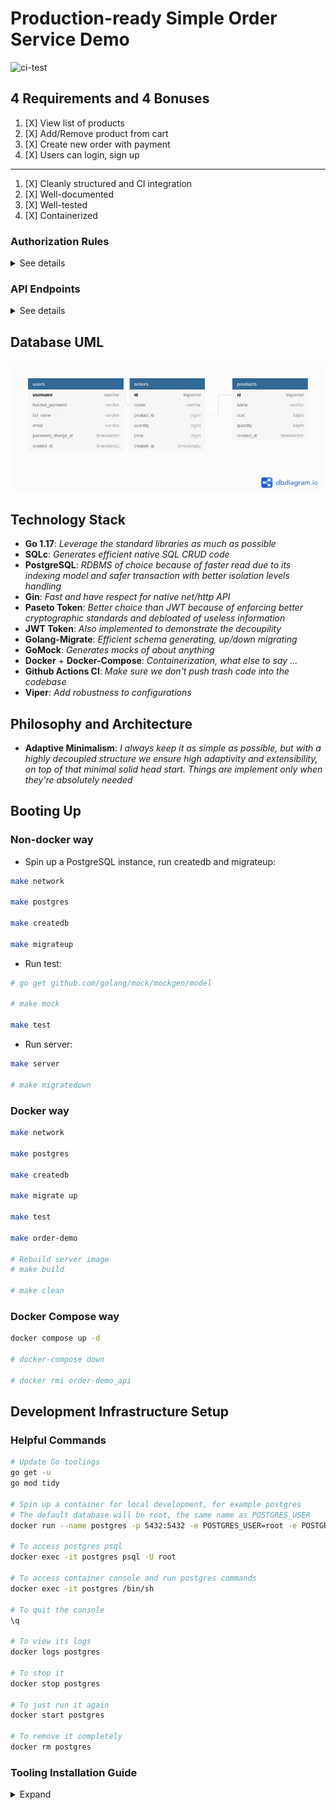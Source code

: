 # Production-ready Simple Order Service Demo

![ci-test](https://github.com/lavantien/order-demo/actions/workflows/ci.yml/badge.svg?branch=main)

## 4 Requirements and 4 Bonuses

1. [X] View list of products
2. [X] Add/Remove product from cart
3. [X] Create new order with payment
4. [X] Users can login, sign up

----

1. [X] Cleanly structured and CI integration
2. [X] Well-documented
3. [X] Well-tested
4. [X] Containerized

### **Authorization Rules**

<details>
	<summary>See details</summary>

```go
// From the server's routes, add authentication middleware, using Paseto Token with local symmetric encryption
tokenMaker, _ := token.NewPasetoMaker(config.TokenSymmetricKey)
authRoutes := router.Group("/").Use(authMiddleware(tokenMaker))
// These 6 endpoints need authorization, implements in their handlers repsectively
authRoutes.GET("/users", server.listUsers)
authRoutes.POST("/products", server.createProduct)
authRoutes.POST("/products/cart/add", server.addToCart)
authRoutes.POST("/products/cart/remove", server.removeFromCart)
authRoutes.GET("/orders", server.listOrders)
authRoutes.POST("/orders", server.createOrder)
```

0. [X] An admin user `{"username":"admin",password:"secret"}` have all the powers, is created upon migrate up, log in as admin to test all of the endpoints
1. [X] A logged-in user can only view their own user's details
2. [X] A logged-in user can create a product
3. [X] A logged-in user can add a product to cart
4. [X] A logged-in user can remove a product from card
5. [X] A logged-in user can create an order
6. [X] A logged-in user can only view a the orders that they've made

</details>

### **API Endpoints**

<details>
	<summary>See details</summary>

See **Booting Up** running and testing instructions in the section below first, and then continue:

![Server running](/resources/readme/server-running.png "Server running")

### Rqm4.1: Create user via endpoint

```bash
curl "http://localhost:8080/users" -H "Content-Type: application/json" -d '{"username":"tien1","full_name":"Tien La","email":"tien@email.com","password":"secret"}' | jq
# Should return
{
  "username": "tien1",
  "full_name": "Tien La",
  "email": "tien@email.com",
  "password_change_at": "0001-01-01T00:00:00Z",
  "created_at": "2021-12-26T18:24:12.73219Z"
}
```

### Rqm4.2: User login with wrong password

```bash
curl "http://localhost:8080/users/login" -H "Content-Type: application/json" -d '{"username":"tien1","password":"abc123"}' | jq
# Should return (401)
{
  "error": "crypto/bcrypt: hashedPassword is not the hash of the given password"
}
```

### Rqm4.3: User log in

After logged-in, copy the `access_token` to the `TOKEN` variable to be use in appropriated endpoints' `-H 'Authorization: Bearer ...'`. Or use Postman/Insomnia/vscode-rest, ...

If having the error `token has expired`, log in again

```bash
curl "http://localhost:8080/users/login" -H "Content-Type: application/json" -d '{"username":"tien1","password":"secret"}' | jq
# Should return
{
  "access_token": "v2.local.iMAQ5gAOXIWxvl446dWq_Z7D7tV_J9MzRQov7HXEi0cbXFU0ZBhsR2GsHlhAeyMbpKMXH8ie-XTW6aKnIFgEfxZNnWXpsUl_QVTsuum1X2H_97UA0iqyP4NEG4JvWdqtrQ30HFN-BdvvXle98eUnKbCFn-28ot60kMGotwRySXJvI-LKCl04crKV31C6yjmKsj-2kPQ14d7eWM7bW8TyDm2DkPy5ZyrmrUTptk3LPLKZSCHPFDa9nfVwO_u4DcG-XZh_Nt6QB3NRTvSwVw.bnVsbA",
  "user": {
    "username": "tien1",
    "full_name": "Tien La",
    "email": "tien@email.com",
    "password_change_at": "0001-01-01T00:00:00Z",
    "created_at": "2021-12-26T18:24:12.73219Z"
  }
}

# Set TOKEN variable
TOKEN='v2.local.iMAQ5gAOXIWxvl446dWq_Z7D7tV_J9MzRQov7HXEi0cbXFU0ZBhsR2GsHlhAeyMbpKMXH8ie-XTW6aKnIFgEfxZNnWXpsUl_QVTsuum1X2H_97UA0iqyP4NEG4JvWdqtrQ30HFN-BdvvXle98eUnKbCFn-28ot60kMGotwRySXJvI-LKCl04crKV31C6yjmKsj-2kPQ14d7eWM7bW8TyDm2DkPy5ZyrmrUTptk3LPLKZSCHPFDa9nfVwO_u4DcG-XZh_Nt6QB3NRTvSwVw.bnVsbA'
```

### Rqm4.4: List users

```bash
curl "http://localhost:8080/users?page_id=1&page_size=5" -H "Authorization: Bearer $TOKEN" | jq
# Should return
[
  {
    "username": "tien1",
    "full_name": "Tien La",
    "email": "tien@email.com",
    "password_change_at": "0001-01-01T00:00:00Z",
    "created_at": "2021-12-26T18:24:12.73219Z"
  }
]
```

### Rqm1: View list of products

```bash
curl "http://localhost:8080/products?page_id=1&page_size=3" | jq
# Should return
[
  {
    "id": 1,
    "name": "ndomrf",
    "cost": 789,
    "quantity": 4,
    "created_at": "2021-12-26T18:20:27.991534Z"
  },
  {
    "id": 2,
    "name": "qsuwja",
    "cost": 913,
    "quantity": 5,
    "created_at": "2021-12-26T18:20:28.05339Z"
  },
  {
    "id": 3,
    "name": "jesmsw",
    "cost": 754,
    "quantity": 9,
    "created_at": "2021-12-26T18:20:28.11771Z"
  }
]
```

### Rqm2.1: Add product to cart

```bash
curl "http://localhost:8080/products/cart/add" -H "Authorization: Bearer $TOKEN" -H 'Content-Type: application/json' -d '{"product_id":1,"quantity":2}' | jq
# Should return
{
  "product": {
    "id": 1,
    "name": "ndomrf",
    "cost": 789,
    "quantity": 2,
    "created_at": "2021-12-26T18:20:27.991534Z"
  }
}
```

### Rqm2.2: Remove product from cart

```bash
curl "http://localhost:8080/products/cart/remove" -H "Authorization: Bearer $TOKEN" -H 'Content-Type: application/json' -d '{"product_id":1,"quantity":2}' | jq
# Should return
{
  "product": {
    "id": 1,
    "name": "ndomrf",
    "cost": 789,
    "quantity": 6,
    "created_at": "2021-12-26T18:20:27.991534Z"
  }
}
```

### Rqm3.1: Create new order with payment

```bash
curl "http://localhost:8080/orders" -H "Authorization: Bearer $TOKEN" -H 'Content-Type: application/json' -d '{"user_id":1,"product_id":1,"quantity":2}' | jq
# Should return
{
  "user": {
    "username": "tien1",
    "full_name": "Tien La",
    "email": "tien@email.com",
    "password_change_at": "0001-01-01T00:00:00Z",
    "created_at": "2021-12-26T18:24:12.73219Z"
  },
  "product": {
    "id": 1,
    "name": "ndomrf",
    "cost": 789,
    "quantity": 2,
    "created_at": "2021-12-26T18:20:27.991534Z"
  },
  "order": {
    "id": 24,
    "owner": "tien1",
    "product_id": 1,
    "quantity": 2,
    "price": 1578,
    "created_at": "2021-12-26T18:26:26.003027Z"
  }
}
```

### Rqm3.2: Check the result

```bash
curl "http://localhost:8080/orders?page_id=1&page_size=5" -H "Authorization: Bearer $TOKEN" | jq
# Should return
[
  {
    "id": 24,
    "owner": "tien1",
    "product_id": 1,
    "quantity": 2,
    "price": 1578,
    "created_at": "2021-12-26T18:26:26.003027Z"
  }
]
```

</details>

## Database UML

![Database UML](/resources/readme/order-demo.png "Database UML")

## Technology Stack

- **Go 1.17**: *Leverage the standard libraries as much as possible*
- **SQLc**: *Generates efficient native SQL CRUD code*
- **PostgreSQL**: *RDBMS of choice because of faster read due to its indexing model and safer transaction with better isolation levels handling*
- **Gin**: *Fast and have respect for native net/http API*
- **Paseto Token**: *Better choice than JWT because of enforcing better cryptographic standards and debloated of useless information*
- **JWT Token**: *Also implemented to demonstrate the decoupility*
- **Golang-Migrate**: *Efficient schema generating, up/down migrating*
- **GoMock**: *Generates mocks of about anything*
- **Docker** + **Docker-Compose**: *Containerization, what else to say ...*
- **Github Actions CI**: *Make sure we don't push trash code into the codebase*
- **Viper**: *Add robustness to configurations*

## Philosophy and Architecture

- **Adaptive Minimalism**: *I always keep it as simple as possible, but with a highly decoupled structure we ensure high adaptivity and extensibility, on top of that minimal solid head start. Things are implement only when they're absolutely needed*

## Booting Up

### Non-docker way

- Spin up a PostgreSQL instance, run createdb and migrateup:

```bash
make network

make postgres

make createdb

make migrateup
```

- Run test:

```bash
# go get github.com/golang/mock/mockgen/model

# make mock

make test
```

- Run server:

```bash
make server

# make migratedown
```

### Docker way

```bash
make network

make postgres

make createdb

make migrate up

make test

make order-demo

# Rebuild server image
# make build

# make clean
```

### Docker Compose way

```bash
docker compose up -d

# docker-compose down

# docker rmi order-demo_api
```

## Development Infrastructure Setup

### Helpful Commands

```bash
# Update Go toolings
go get -u
go mod tidy

# Spin up a container for local development, for example postgres
# The default database will be root, the same name as POSTGRES_USER
docker run --name postgres -p 5432:5432 -e POSTGRES_USER=root -e POSTGRES_PASSWORD=secret -d postgres:alpine

# To access postgres psql
docker exec -it postgres psql -U root

# To access container console and run postgres commands
docker exec -it postgres /bin/sh

# To quit the console
\q

# To view its logs
docker logs postgres

# To stop it
docker stop postgres

# To just run it again
docker start postgres

# To remove it completely
docker rm postgres
```

### Tooling Installation Guide

<details>
    <summary>Expand</summary>

- [**Golang**](https://go.dev/doc/install):

```bash
# Go to go.dev/dl and download a binary, in this example it's version 1.17.5

sudo rm -rf /usr/local/go && sudo tar -C /usr/local -xzf go1.17.5.linux-amd64.tar.gz

# Add these below to your .bashrc or .zshrc
export GOPATH=/home/<username>/go
export GOBIN=/home/<username>/go/bin
export PATH=$PATH:/usr/local/go/bin
export PATH=$PATH:$GOBIN
```

- [**Docker**](https://docs.docker.com/engine/install/ubuntu/):

```bash
sudo apt remove docker docker-engine docker.io containerd runc

sudo apt update

sudo apt install apt-transport-https ca-certificates curl gnupg lsb-release software-properties-common

curl -fsSL https://download.docker.com/linux/ubuntu/gpg | sudo gpg --dearmor -o /usr/share/keyrings/docker-archive-keyring.gpg

echo \
  "deb [arch=amd64 signed-by=/usr/share/keyrings/docker-archive-keyring.gpg] https://download.docker.com/linux/ubuntu \
  $(lsb_release -cs) stable" | sudo tee /etc/apt/sources.list.d/docker.list > /dev/null

sudo apt update

apt-cache policy docker-ce

sudo apt install docker-ce docker-ce-cli containerd.io

sudo usermod -aG docker $USER

newgrp docker

# Restart the machine then test the installation

docker run hello-world

# On older system you also need to activate the services

sudo systemctl enable docker.service

sudo systemctl enable containerd.service
```

- [**Docker-Compose**](https://docs.docker.com/compose/install/):

```bash
# Check their github repo for latest version number
sudo curl -L "https://github.com/docker/compose/releases/download/v2.2.2/docker-compose-linux-x86_64" -o /usr/local/bin/docker-compose && sudo chmod +x /usr/local/bin/docker-compose

# To self-update docker-compose
docker-compose migrate-to-labels
```

- [**Golang-Migrate**](https://github.com/golang-migrate/migrate/tree/master/cmd/migrate):

```bash
go install -tags 'postgres' github.com/golang-migrate/migrate/v4/cmd/migrate@latest
```

- [**SQLc**](https://docs.sqlc.dev/en/latest/overview/install.html):

```bash
go install github.com/kyleconroy/sqlc/cmd/sqlc@latest
```

- [**GoMock**](https://github.com/golang/mock):

```bash
go install github.com/golang/mock/mockgen@latest
```

- [**Viper**](https://github.com/spf13/viper):

```bash
go install https://github.com/spf13/viper@latest
```

- [**Gin**](https://github.com/gin-gonic/gin#installation):

```bash
go install github.com/gin-gonic/gin@latest

go get -u github.com/gin-gonic/gin
```

- [**Paseto**](https://github.com/o1egl/paseto):

```bash
go get -u github.com/o1egl/paseto
```

- [**JWT**](https://github.com/golang-jwt/jwt):

```bash
go get -u https://github.com/golang-jwt/jwt
```

- [**CURL**](https://curl.se/download.html) + [**JQ**](https://stedolan.github.io/jq/) + [**Chocolatery**](https://docs.chocolatey.org/en-us/choco/setup) + [**Make**](https://community.chocolatey.org/packages/make):

```bash
sudo apt install curl jq

# These tools are needed only for Windows users

# Run this in an Admin cmd to install Chocolatery first
@"%SystemRoot%\System32\WindowsPowerShell\v1.0\powershell.exe" -NoProfile -InputFormat None -ExecutionPolicy Bypass -Command "[System.Net.ServicePointManager]::SecurityProtocol = 3072; iex ((New-Object System.Net.WebClient).DownloadString('https://community.chocolatey.org/install.ps1'))" && SET "PATH=%PATH%;%ALLUSERSPROFILE%\chocolatey\bin"

# Then install GNU-Make, cURL, and jq via Chocolatery in Admin pwsh
choco install make curl jq
```

### Infrastructure

- Create order-demo-network

```bash
make network
```

- Start postgres container:

```bash
make postgres
```

- Create order_demo database

```bash
make createdb
```

- Run DB migrate up for all versions:

```bash
make migrateup
```

- Run DB migrate down for all versions:

```bash
make migratedown
```

### Code Generation

- Generate SQL CRUD via SQLc:

```bash
make sqlc
```

- Generate DB mock via GoMock:

```bash
make mock
```

- Start postgres container:

```bash
migrate create -ext sql -dir db/migration -seq <migration_name>
```

</details>
